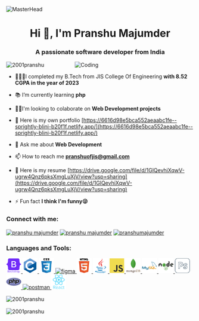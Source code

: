 ![MasterHead](https://www.shutterstock.com/image-photo/web-development-concept-person-using-260nw-1890313726.jpg)
<h1 align="center">Hi 👋, I'm Pranshu Majumder</h1>
<h3 align="center">A passionate software developer from India</h3>
<img align="right" alt="Coding" width="320" src="https://media.tenor.com/rePDfDWO3XoAAAAd/hacking.gif">

<p align="left"> <img src="https://komarev.com/ghpvc/?username=2001pranshu&label=Profile%20views&color=0e75b6&style=flat" alt="2001pranshu" /> </p>

- 👨🏻‍🎓I completed my B.Tech from JIS College Of Engineering **with 8.52 CGPA in the year of 2023**

- 📚 I’m currently learning **php**

- 🤝🏻I'm looking to colaborate on **Web Development projects**

- 📑 Here is my own portfolio [https://6616d98e5bca552aeaabc1fe--sprightly-blini-b20f1f.netlify.app/](https://6616d98e5bca552aeaabc1fe--sprightly-blini-b20f1f.netlify.app/)

- 💬 Ask me about **Web Development**

- 📫 How to reach me **pranshuofjis@gmail.com**

- 📄 Here is my resume [https://drive.google.com/file/d/1GlQevhiXqwV-ugrw4Qnz6pksXmgLuXjV/view?usp=sharing](https://drive.google.com/file/d/1GlQevhiXqwV-ugrw4Qnz6pksXmgLuXjV/view?usp=sharing)

- ⚡ Fun fact **I think I'm funny😜**

<h3 align="left">Connect with me:</h3>
<p align="left">
<a href="https://linkedin.com/in/pranshu majumder" target="blank"><img align="center" src="https://raw.githubusercontent.com/rahuldkjain/github-profile-readme-generator/master/src/images/icons/Social/linked-in-alt.svg" alt="pranshu majumder" height="30" width="40" /></a>
<a href="https://fb.com/pranshu majumder" target="blank"><img align="center" src="https://raw.githubusercontent.com/rahuldkjain/github-profile-readme-generator/master/src/images/icons/Social/facebook.svg" alt="pranshu majumder" height="30" width="40" /></a>
<a href="https://instagram.com/pranshumajumder" target="blank"><img align="center" src="https://raw.githubusercontent.com/rahuldkjain/github-profile-readme-generator/master/src/images/icons/Social/instagram.svg" alt="pranshumajumder" height="30" width="40" /></a>
</p>

<h3 align="left">Languages and Tools:</h3>
<p align="left"> <a href="https://getbootstrap.com" target="_blank" rel="noreferrer"> <img src="https://raw.githubusercontent.com/devicons/devicon/master/icons/bootstrap/bootstrap-plain-wordmark.svg" alt="bootstrap" width="40" height="40"/> </a> <a href="https://www.cprogramming.com/" target="_blank" rel="noreferrer"> <img src="https://raw.githubusercontent.com/devicons/devicon/master/icons/c/c-original.svg" alt="c" width="40" height="40"/> </a> <a href="https://www.w3schools.com/css/" target="_blank" rel="noreferrer"> <img src="https://raw.githubusercontent.com/devicons/devicon/master/icons/css3/css3-original-wordmark.svg" alt="css3" width="40" height="40"/> </a> <a href="https://www.figma.com/" target="_blank" rel="noreferrer"> <img src="https://www.vectorlogo.zone/logos/figma/figma-icon.svg" alt="figma" width="40" height="40"/> </a> <a href="https://www.w3.org/html/" target="_blank" rel="noreferrer"> <img src="https://raw.githubusercontent.com/devicons/devicon/master/icons/html5/html5-original-wordmark.svg" alt="html5" width="40" height="40"/> </a> <a href="https://www.java.com" target="_blank" rel="noreferrer"> <img src="https://raw.githubusercontent.com/devicons/devicon/master/icons/java/java-original.svg" alt="java" width="40" height="40"/> </a> <a href="https://developer.mozilla.org/en-US/docs/Web/JavaScript" target="_blank" rel="noreferrer"> <img src="https://raw.githubusercontent.com/devicons/devicon/master/icons/javascript/javascript-original.svg" alt="javascript" width="40" height="40"/> </a> <a href="https://www.mongodb.com/" target="_blank" rel="noreferrer"> <img src="https://raw.githubusercontent.com/devicons/devicon/master/icons/mongodb/mongodb-original-wordmark.svg" alt="mongodb" width="40" height="40"/> </a> <a href="https://www.mysql.com/" target="_blank" rel="noreferrer"> <img src="https://raw.githubusercontent.com/devicons/devicon/master/icons/mysql/mysql-original-wordmark.svg" alt="mysql" width="40" height="40"/> </a> <a href="https://nodejs.org" target="_blank" rel="noreferrer"> <img src="https://raw.githubusercontent.com/devicons/devicon/master/icons/nodejs/nodejs-original-wordmark.svg" alt="nodejs" width="40" height="40"/> </a> <a href="https://www.photoshop.com/en" target="_blank" rel="noreferrer"> <img src="https://raw.githubusercontent.com/devicons/devicon/master/icons/photoshop/photoshop-line.svg" alt="photoshop" width="40" height="40"/> </a> <a href="https://www.php.net" target="_blank" rel="noreferrer"> <img src="https://raw.githubusercontent.com/devicons/devicon/master/icons/php/php-original.svg" alt="php" width="40" height="40"/> </a> <a href="https://postman.com" target="_blank" rel="noreferrer"> <img src="https://www.vectorlogo.zone/logos/getpostman/getpostman-icon.svg" alt="postman" width="40" height="40"/> </a> <a href="https://reactjs.org/" target="_blank" rel="noreferrer"> <img src="https://raw.githubusercontent.com/devicons/devicon/master/icons/react/react-original-wordmark.svg" alt="react" width="40" height="40"/> </a> </p>

<p><img align="center" src="https://github-readme-stats.vercel.app/api/top-langs?username=2001pranshu&show_icons=true&locale=en&layout=compact" alt="2001pranshu" /></p>

<p><img align="center" src="https://github-readme-streak-stats.herokuapp.com/?user=2001pranshu&" alt="2001pranshu" /></p>

